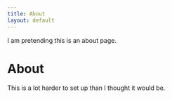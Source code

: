 ```yaml
---
title: About
layout: default
---
```


I am pretending this is an about page.

# About

This is a lot harder to set up than I thought it would be.

